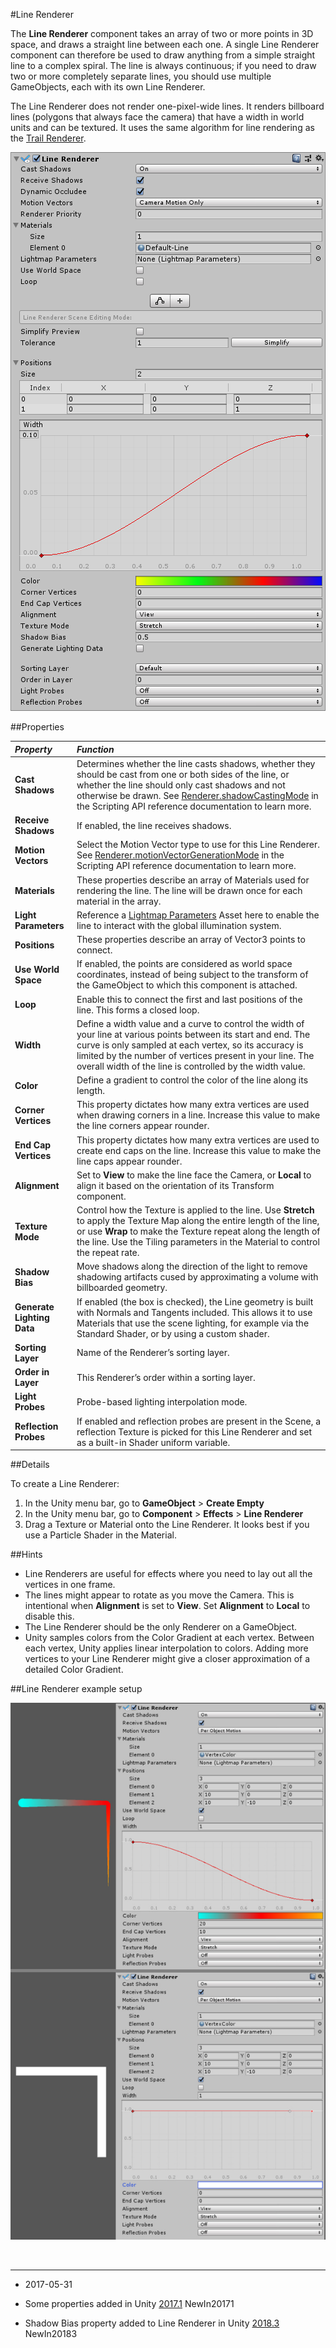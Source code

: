 #Line Renderer

The __Line Renderer__ component takes an array of two or more points in 3D space, and draws a straight line between each one. A single Line Renderer component can therefore be used to draw anything from a simple straight line to a complex spiral. The line is always continuous; if you need to draw two or more completely separate lines, you should use multiple GameObjects, each with its own Line Renderer.

The Line Renderer does not render one-pixel-wide lines. It renders billboard lines (polygons that always face the camera) that have a width in world units and can be textured. It uses the same algorithm for line rendering as the [Trail Renderer](class-TrailRenderer).


![](../uploads/Main/Inspector-LineRenderer.png) 


##Properties

|**_Property_** |**_Function_** |
|:---|:---|
|__Cast Shadows__ |Determines whether the line casts shadows, whether they should be cast from one or both sides of the line, or whether the line should only cast shadows and not otherwise be drawn. See [Renderer.shadowCastingMode](ScriptRef:Renderer-shadowCastingMode.html) in the Scripting API reference documentation to learn more. |
|__Receive Shadows__ |If enabled, the line receives shadows. |
|__Motion Vectors__ |Select the Motion Vector type to use for this Line Renderer. See [Renderer.motionVectorGenerationMode](ScriptRef:Renderer-motionVectorGenerationMode.html) in the Scripting API reference documentation to learn more. |
|__Materials__ |These properties describe an array of Materials used for rendering the line. The line will be drawn once for each material in the array. |
|__Light Parameters__ |Reference a [Lightmap Parameters](class-LightmapParameters) Asset here to enable the line to interact with the global illumination system.|
|__Positions__ |These properties describe an array of Vector3 points to connect. |
|__Use World Space__ |If enabled, the points are considered as world space coordinates, instead of being subject to the transform of the GameObject to which this component is attached. |
|__Loop__ |Enable this to connect the first and last positions of the line. This forms a closed loop. |
|__Width__ |Define a width value and a curve to control the width of your line at various points between its start and end. The curve is only sampled at each vertex, so its accuracy is limited by the number of vertices present in your line. The overall width of the line is controlled by the width value. |
|__Color__ |Define a gradient to control the color of the line along its length. |
|__Corner Vertices__ |This property dictates how many extra vertices are used when drawing corners in a line. Increase this value to make the line corners appear rounder. |
|__End Cap Vertices__ |This property dictates how many extra vertices are used to create end caps on the line. Increase this value to make the line caps appear rounder. |
|__Alignment__ |Set to __View__ to make the line face the Camera, or __Local__ to align it based on the orientation of its Transform component. |
|__Texture Mode__ |Control how the Texture is applied to the line. Use __Stretch__ to apply the Texture Map along the entire length of the line, or use __Wrap__ to make the Texture repeat along the length of the line. Use the Tiling parameters in the Material to control the repeat rate. |
|__Shadow Bias__| Move shadows along the direction of the light to remove shadowing artifacts cused by approximating a volume with billboarded geometry. |
|__Generate Lighting Data__| If enabled (the box is checked), the Line geometry is built with Normals and Tangents included. This allows it to use Materials that use the scene lighting, for example via the Standard Shader, or by using a custom shader. |
|__Sorting Layer__| Name of the Renderer’s sorting layer. |
|__Order in Layer__| This Renderer’s order within a sorting layer. |
|__Light Probes__ |Probe-based lighting interpolation mode.|
|__Reflection Probes__ |If enabled and reflection probes are present in the Scene, a reflection Texture is picked for this Line Renderer and set as a built-in Shader uniform variable.|


##Details

To create a Line Renderer:

1. In the Unity menu bar, go to __GameObject__ > __Create Empty__
1. In the Unity menu bar, go to __Component__ > __Effects__ > __Line Renderer__
1. Drag a Texture or Material onto the Line Renderer. It looks best if you use a Particle Shader in the Material.

##Hints

* Line Renderers are useful for effects where you need to lay out all the vertices in one frame.
* The lines might appear to rotate as you move the Camera. This is intentional when __Alignment__ is set to __View__. Set __Alignment__ to __Local__ to disable this.
* The Line Renderer should be the only Renderer on a GameObject.
* Unity samples colors from the Color Gradient at each vertex. Between each vertex, Unity applies linear interpolation to colors. Adding more vertices to your Line Renderer might give a closer approximation of a detailed Color Gradient.

##Line Renderer example setup

![](../uploads/Main/LineRenderer-example.jpg)

<br/>

---------
*  <span class="page-edit">2017-05-31  <!-- include IncludeTextAmendPageYesEdit --></span>

*  <span class="page-history">Some properties added in Unity  [2017.1](../Manual/30_search.html?q=newin20171) <span class="search-words">NewIn20171</span></span>

*  <span class="page-history">Shadow Bias property added to Line Renderer in Unity  [2018.3](../Manual/30_search.html?q=newin20183) <span class="search-words">NewIn20183</span></span>

